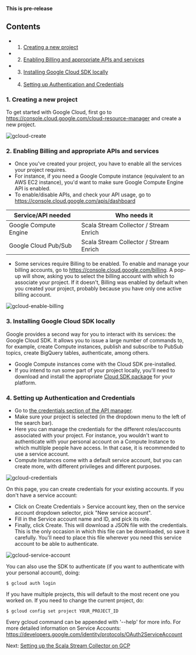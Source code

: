 **This is pre-release**

## Contents

- 1. [Creating a new project](#new-project)  
- 2. [Enabling Billing and appropriate APIs and services](#api-enabling)  
- 3. [Installing Google Cloud SDK locally](#gcloud-sdk)
- 4. [Setting up Authentication and Credentials](#auth)

<a name="new-project">

### 1. Creating a new project

To get started with Google Cloud, first go to <https://console.cloud.google.com/cloud-resource-manager>
and create a new project.

![gcloud-create](https://github.com/snowplow/snowplow/wiki/images/gcloud/gcloud-create-project.png)

<a name="api-enabling">

### 2. Enabling Billing and appropriate APIs and services

- Once you've created your project, you have to enable all the services your project requires.
- For instance, if you need a Google Compute instance (equivalent to an AWS EC2 instance), you'd
want to make sure Google Compute Engine API is enabled. 
- To enable/disable APIs, and check your API usage, go to <https://console.cloud.google.com/apis/dashboard>

| Service/API needed    | Who needs it                           |
|-----------------------|----------------------------------------|
| Google Compute Engine | Scala Stream Collector / Stream Enrich |
| Google Cloud Pub/Sub  | Scala Stream Collector / Stream Enrich |

- Some services require Billing to be enabled. To enable and manage your billing accounts, go to
<https://console.cloud.google.com/billing>. A pop-up will show, asking you to select the billing
account with which to associate your project. If it doesn't, Billing was enabled by default when you
created your project, probably because you have only one active billing account.

![gcloud-enable-billing](https://github.com/snowplow/snowplow/wiki/images/gcloud/gcloud-enable-billing.png)

<a name="gcloud-sdk">

### 3. Installing Google Cloud SDK locally

Google provides a second way for you to interact with its services: the Google Cloud SDK. It allows
you to issue a large number of commands to, for example, create Compute instances, publish and
subscribe to PubSub topics, create BigQuery tables, authenticate, among others.  

- Google Compute instances come with the Cloud SDK pre-installed. 
- If you intend to run some part of your project locally, you'll need to download and install the
appropriate [Cloud SDK package](https://cloud.google.com/sdk/) for your platform.

<a name="auth">

### 4. Setting up Authentication and Credentials

- Go to [the credentials section of the API manager](https://console.cloud.google.com/apis/credentials). 
- Make sure your project is selected (in the dropdown menu to the left of the search bar). 
- Here you can manage the credentials for the different roles/accounts associated with your project.
For instance, you wouldn't want to authenticate with your personal account on a Compute Instance to
which multilple people have access. In that case, it is recommended to use a service account. 
- Compute Instances come with a default service account, but you can create more, with different
privileges and different purposes.  

![gcloud-credentials](https://github.com/snowplow/snowplow/wiki/images/gcloud/gcloud-credentials.png)

On this page, you can create credentials for your existing accounts. If you don't have a service
account: 
- Click on Create Credentials > Service account key, then on the service account dropdown selector,
pick "New service account". 
- Fill in the Service account name and ID, and pick its role. 
- Finally, click Create. This will download a JSON file with the credentials. This is the only
occasion in which this file can be downloaded, so save it carefully. You'll need to place this file
wherever you need this service account to be able to authenticate.  

![gcloud-service-account](https://github.com/snowplow/snowplow/wiki/images/gcloud/gcloud-service-account.png)

You can also use the SDK to authenticate (if you want to authenticate with your personal account),
doing:

    $ gcloud auth login

If you have multiple projects, this will default to the most recent one you worked on. If you need
to change the current project, do:

    $ gcloud config set project YOUR_PROJECT_ID

Every gcloud command can be appended with '--help' for more info. For more detailed information on
Service Accounts: <https://developers.google.com/identity/protocols/OAuth2ServiceAccount>

Next: [Setting up the Scala Stream Collector on GCP](https://github.com/snowplow/snowplow/wiki/GCP:-Setting-up-the-Scala-Stream-Collector)
